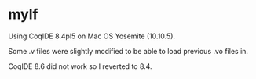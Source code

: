 # mylf
Using CoqIDE 8.4pl5 on Mac OS Yosemite (10.10.5).

Some .v files were slightly modified to be able to load previous .vo files in.

CoqIDE 8.6 did not work so I reverted to 8.4.
